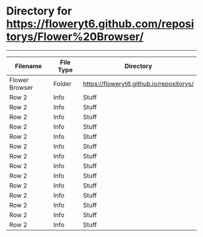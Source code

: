 # Directory for https://floweryt6.github.com/repositorys/Flower%20Browser/
***
| Filename | File Type | Directory |
|----------|----------|----------|
| Flower Browser   |   Folder   | https://floweryt6.github.io/repositorys/   |
| Row 2    | Info     | Stuff    |
| Row 2    | Info     | Stuff    |
| Row 2    | Info     | Stuff    |
| Row 2    | Info     | Stuff    |
| Row 2    | Info     | Stuff    |
| Row 2    | Info     | Stuff    |
| Row 2    | Info     | Stuff    |
| Row 2    | Info     | Stuff    |
| Row 2    | Info     | Stuff    |
| Row 2    | Info     | Stuff    |
| Row 2    | Info     | Stuff    |
| Row 2    | Info     | Stuff    |
| Row 2    | Info     | Stuff    |
| Row 2    | Info     | Stuff    |
